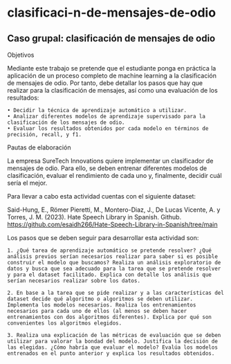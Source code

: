 # clasificaci-n-de-mensajes-de-odio

## Caso grupal: clasificación de mensajes de odio

Objetivos 

Mediante este trabajo se pretende que el estudiante ponga en práctica la aplicación de un proceso completo de machine learning a la clasificación de mensajes de odio. Por tanto, debe detallar los pasos que hay que realizar para la clasificación de mensajes, así como una evaluación de los resultados:

    • Decidir la técnica de aprendizaje automático a utilizar.
    • Analizar diferentes modelos de aprendizaje supervisado para la clasificación de los mensajes de odio.
    • Evaluar los resultados obtenidos por cada modelo en términos de precisión, recall, y f1.

Pautas de elaboración

La empresa SureTech Innovations quiere implementar un clasificador de mensajes de odio. Para ello, se deben entrenar diferentes modelos de clasificación, evaluar el rendimiento de cada uno y, finalmente, decidir cuál sería el mejor.

Para llevar a cabo esta actividad cuentas con el siguiente dataset:

Said-Hung, E., Römer Pieretti, M., Montero-Diaz, J., De Lucas Vicente, A. y Torres, J. M. (2023). Hate Speech Library in Spanish. Github. https://github.com/esaidh266/Hate-Speech-Library-in-Spanish/tree/main

Los pasos que se deben seguir para desarrollar esta actividad son:

    1. ¿Qué tarea de aprendizaje automático se pretende resolver? ¿Qué análisis previos serían necesarios realizar para saber si es posible construir el modelo que buscamos? Realiza un análisis exploratorio de datos y busca que sea adecuado para la tarea que se pretende resolver y para el dataset facilitado. Explica con detalle los análisis que serían necesarios realizar sobre los datos.

    2. En base a la tarea que se pide realizar y a las características del dataset decide qué algoritmo o algoritmos se deben utilizar. Implementa los modelos necesarios. Realiza los entrenamientos necesarios para cada uno de ellos (al menos se deben hacer entrenamientos con dos algoritmos diferentes). Explica por qué son convenientes los algoritmos elegidos.

    3. Realiza una explicación de las métricas de evaluación que se deben utilizar para valorar la bondad del modelo. Justifica la decisión de las elegidas. ¿Cómo habría que evaluar el modelo? Evalúa los modelos entrenados en el punto anterior y explica los resultados obtenidos.